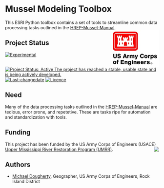 # Mussel Modeling Toolbox
This ESRI Python toolbox contains a set of tools to streamline common data processing tasks outlined in the [HREP-Mussel-Manual](https://mpdougherty.github.io/HREP-Mussel-Manual/index.html).   <img src="images/HDQLO-03_h120.jpg" align="right" />

## Project Status
[![Experimental](https://img.shields.io/badge/lifecycle-experimental-orange.svg)](https://www.tidyverse.org/lifecycle)
[![Project Status: Active The project has reached a stable, usable state and is being actively developed.](https://www.repostatus.org/badges/latest/active.svg)](https://www.repostatus.org/#active)
[![Last-changedate](https://img.shields.io/badge/last%20change-2019--06--04-yellowgreen.svg)](/commits/master)
[![Licence](https://img.shields.io/badge/licence-CC0-blue.svg)](http://choosealicense.com/licenses/cc0-1.0/)

## Need
Many of the data processing tasks outlined in the [HREP-Mussel-Manual](https://mpdougherty.github.io/HREP-Mussel-Manual/index.html) are tedious, error prone, and repetetive. These are tasks ripe for automation and standardization with tools. 

## Funding
This project has been funded by the US Army Corps of Engineers (USACE) [Upper Mississippi River Restoration Program (UMRR)](https://www.mvr.usace.army.mil/Missions/Environmental-Protection-and-Restoration/Upper-Mississippi-River-Restoration/). <img src="images/UMRRlogo_tag_rgb_300px.jpg" align="right" />

## Authors
* [Michael Dougherty](mailto:Michael.P.Dougherty@usace.army.mil), Geographer, US Army Corps of Engineers, Rock Island District



